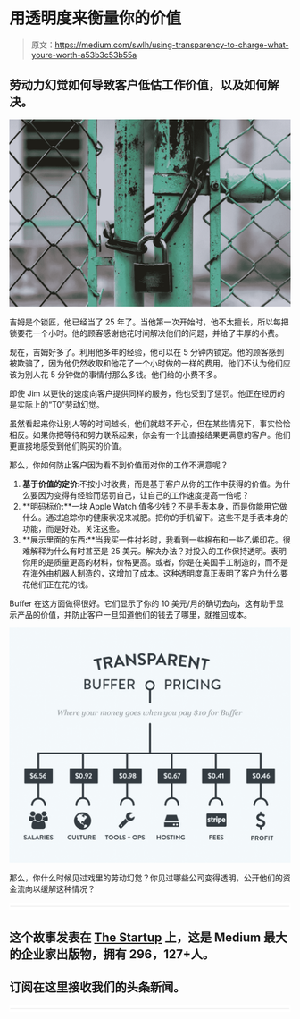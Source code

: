 # 用透明度来衡量你的价值

> 原文：<https://medium.com/swlh/using-transparency-to-charge-what-youre-worth-a53b3c53b55a>

## 劳动力幻觉如何导致客户低估工作价值，以及如何解决。

![](img/3b1b69659fc5c4275e38622d11be05d4.png)

吉姆是个锁匠，他已经当了 25 年了。当他第一次开始时，他不太擅长，所以每把锁要花一个小时。他的顾客感谢他花时间解决他们的问题，并给了丰厚的小费。

现在，吉姆好多了。利用他多年的经验，他可以在 5 分钟内锁定。他的顾客感到被欺骗了，因为他仍然收取和他花了一个小时做的一样的费用。他们不认为他们应该为别人花 5 分钟做的事情付那么多钱。他们给的小费不多。

即使 Jim 以更快的速度向客户提供同样的服务，他也受到了惩罚。他正在经历的是实际上的“T0”劳动幻觉。

虽然看起来你让别人等的时间越长，他们就越不开心，但在某些情况下，事实恰恰相反。如果你把等待和努力联系起来，你会有一个比直接结果更满意的客户。他们更直接地感受到他们购买的价值。

那么，你如何防止客户因为看不到价值而对你的工作不满意呢？

1.  **基于价值的定价**:不按小时收费，而是基于客户从你的工作中获得的价值。为什么要因为变得有经验而惩罚自己，让自己的工作速度提高一倍呢？
2.  **明码标价:**一块 Apple Watch 值多少钱？不是手表本身，而是你能用它做什么。通过追踪你的健康状况来减肥。把你的手机留下。这些不是手表本身的功能，而是好处。关注这些。
3.  **展示里面的东西:**当我买一件衬衫时，我看到一些棉布和一些乙烯印花。很难解释为什么有时甚至是 25 美元。解决办法？对投入的工作保持透明。表明你用的是质量更高的材料，价格更高。或者，你是在美国手工制造的，而不是在海外由机器人制造的，这增加了成本。这种透明度真正表明了客户为什么要花他们正在花的钱。

Buffer 在这方面做得很好。它们显示了你的 10 美元/月的确切去向，这有助于显示产品的价值，并防止客户一旦知道他们的钱去了哪里，就推回成本。

![](img/2eda5166bc038360ca070faea3096674.png)

那么，你什么时候见过戏里的劳动幻觉？你见过哪些公司变得透明，公开他们的资金流向以缓解这种情况？

![](img/731acf26f5d44fdc58d99a6388fe935d.png)

## 这个故事发表在 [The Startup](https://medium.com/swlh) 上，这是 Medium 最大的企业家出版物，拥有 296，127+人。

## 订阅在这里接收我们的头条新闻。

![](img/731acf26f5d44fdc58d99a6388fe935d.png)